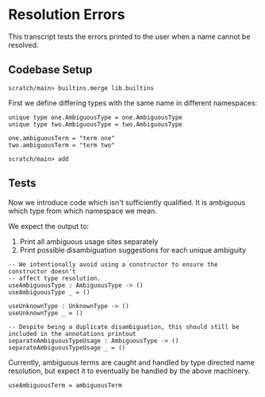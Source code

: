 # Resolution Errors

This transcript tests the errors printed to the user when a name cannot be resolved.

## Codebase Setup

``` ucm
scratch/main> builtins.merge lib.builtins
```

First we define differing types with the same name in different namespaces:

``` unison
unique type one.AmbiguousType = one.AmbiguousType
unique type two.AmbiguousType = two.AmbiguousType

one.ambiguousTerm = "term one"
two.ambiguousTerm = "term two"
```

``` ucm
scratch/main> add
```

## Tests

Now we introduce code which isn't sufficiently qualified.
It is ambiguous which type from which namespace we mean.

We expect the output to:

1. Print all ambiguous usage sites separately
2. Print possible disambiguation suggestions for each unique ambiguity

``` unison :error
-- We intentionally avoid using a constructor to ensure the constructor doesn't
-- affect type resolution.
useAmbiguousType : AmbiguousType -> ()
useAmbiguousType _ = ()

useUnknownType : UnknownType -> ()
useUnknownType _ = ()

-- Despite being a duplicate disambiguation, this should still be included in the annotations printout
separateAmbiguousTypeUsage : AmbiguousType -> ()
separateAmbiguousTypeUsage _ = ()
```

Currently, ambiguous terms are caught and handled by type directed name resolution,
but expect it to eventually be handled by the above machinery.

``` unison :error
useAmbiguousTerm = ambiguousTerm
```
